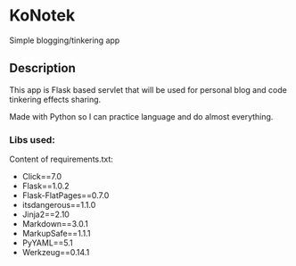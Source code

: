# KoNotek

Simple blogging/tinkering app

## Description

This app is Flask based servlet that will be used for personal blog and code tinkering effects sharing.

Made with Python so I can practice language and do almost everything.

### Libs used:
Content of requirements.txt:

* Click==7.0
* Flask==1.0.2
* Flask-FlatPages==0.7.0
* itsdangerous==1.1.0
* Jinja2==2.10
* Markdown==3.0.1
* MarkupSafe==1.1.1
* PyYAML==5.1
* Werkzeug==0.14.1

